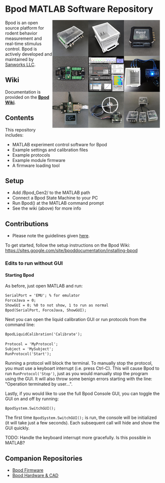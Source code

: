 # Bpod MATLAB Software Repository

<img align="right" src="Assets/Bitmap/Bpod_Welcome.jpg" width="350px">Bpod is an open source platform for rodent behavior measurement and real-time stimulus control. Bpod is actively developed and maintained by [Sanworks LLC](https://sanworks.io/).

## Wiki

Documentation is provided on the [**Bpod Wiki**](https://sanworks.github.io/Bpod_Wiki/).

## Contents ##

This repository includes:
* MATLAB experiment control software for Bpod
* Example settings and calibration files
* Example protocols
* Example module firmware
* A firmware loading tool

## Setup ##

* Add /Bpod_Gen2/ to the MATLAB path
* Connect a Bpod State Machine to your PC
* Run Bpod() at the MATLAB command prompt
* See the wiki (above) for more info

## Contributions ##
* Please note the guidelines given [here](/CONTRIBUTING.md).

To get started, follow the setup instructions on the Bpod Wiki:
https://sites.google.com/site/bpoddocumentation/installing-bpod

### Edits to run without GUI

#### Starting Bpod

As before, just open MATLAB and run:
```
SerialPort = 'EMU'; % for emulator
ForceJava = 0;
ShowGUI = 0; %0 to not show, 1 to run as normal
Bpod(SerialPort, ForceJava, ShowGUI);
```

Next you can open the liquid calibration GUI or run protocols from the command line:
```
BpodLiquidCalibration('Calibrate');

Protocol = 'MyProtocol';
Subject = 'MySubject';
RunProtocol('Start');
``` 

Running a protocol will block the terminal. To manually stop the protocol, you must use a keyboart interrupt (i.e. press Ctrl-C). This will cause Bpod to run `RunProtocol('Stop')`, just as you would manually stop the program using the GUI. It will also throw some benign errors starting with the line: "Operation terminated by user...".

Lastly, if you would like to use the full Bpod Console GUI, you can toggle the GUI on and off by running:
```
BpodSystem.SwitchGUI();
```
The first time `BpodSystem.SwitchGUI();` is run, the console will be initialized (it will take just a few seconds). Each subsequent call will hide and show the GUI quickly.

TODO: Handle the keyboard interrupt more gracefully. Is this possible in MATLAB?

## Companion Repositories ##
* [Bpod Firmware](https://sanworks.github.io/Bpod_Wiki/install-and-update/firmware-repo-list/)<br>
* [Bpod Hardware & CAD](https://github.com/sanworks/Bpod-CAD)

